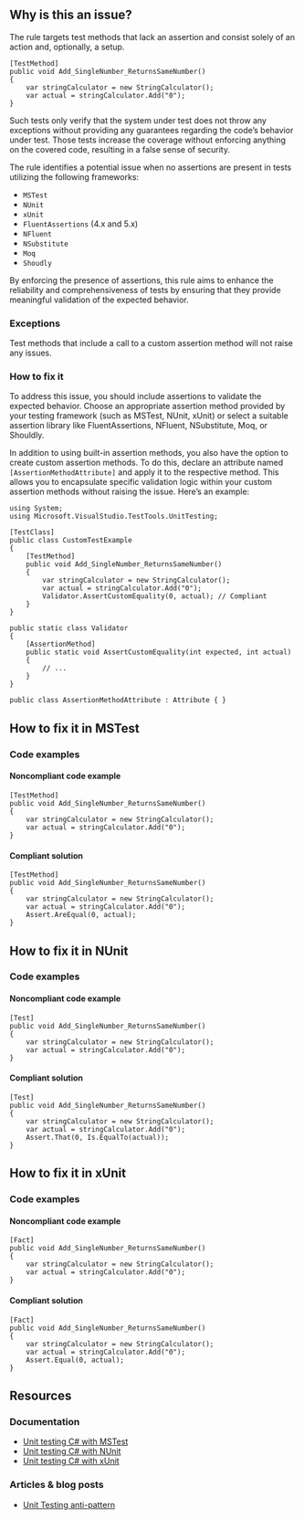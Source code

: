 ## Why is this an issue?

The rule targets test methods that lack an assertion and consist solely of an action and, optionally, a setup.

    [TestMethod]
    public void Add_SingleNumber_ReturnsSameNumber()
    {
        var stringCalculator = new StringCalculator();
        var actual = stringCalculator.Add("0");
    }

Such tests only verify that the system under test does not throw any exceptions without providing any guarantees regarding the code’s behavior
under test. Those tests increase the coverage without enforcing anything on the covered code, resulting in a false sense of security.

The rule identifies a potential issue when no assertions are present in tests utilizing the following frameworks:

- `MSTest`
- `NUnit`
- `xUnit`
- `FluentAssertions` (4.x and 5.x)
- `NFluent`
- `NSubstitute`
- `Moq`
- `Shoudly`

By enforcing the presence of assertions, this rule aims to enhance the reliability and comprehensiveness of tests by ensuring that they provide
meaningful validation of the expected behavior.

### Exceptions

Test methods that include a call to a custom assertion method will not raise any issues.

### How to fix it

To address this issue, you should include assertions to validate the expected behavior. Choose an appropriate assertion method provided by your
testing framework (such as MSTest, NUnit, xUnit) or select a suitable assertion library like FluentAssertions, NFluent, NSubstitute, Moq, or
Shouldly.

In addition to using built-in assertion methods, you also have the option to create custom assertion methods. To do this, declare an attribute
named `[AssertionMethodAttribute]` and apply it to the respective method. This allows you to encapsulate specific validation logic within
your custom assertion methods without raising the issue. Here’s an example:

    using System;
    using Microsoft.VisualStudio.TestTools.UnitTesting;
    
    [TestClass]
    public class CustomTestExample
    {
        [TestMethod]
        public void Add_SingleNumber_ReturnsSameNumber()
        {
            var stringCalculator = new StringCalculator();
            var actual = stringCalculator.Add("0");
            Validator.AssertCustomEquality(0, actual); // Compliant
        }
    }
    
    public static class Validator
    {
        [AssertionMethod]
        public static void AssertCustomEquality(int expected, int actual)
        {
            // ...
        }
    }
    
    public class AssertionMethodAttribute : Attribute { }

## How to fix it in MSTest

### Code examples

#### Noncompliant code example

    [TestMethod]
    public void Add_SingleNumber_ReturnsSameNumber()
    {
        var stringCalculator = new StringCalculator();
        var actual = stringCalculator.Add("0");
    }

#### Compliant solution

    [TestMethod]
    public void Add_SingleNumber_ReturnsSameNumber()
    {
        var stringCalculator = new StringCalculator();
        var actual = stringCalculator.Add("0");
        Assert.AreEqual(0, actual);
    }

## How to fix it in NUnit

### Code examples

#### Noncompliant code example

    [Test]
    public void Add_SingleNumber_ReturnsSameNumber()
    {
        var stringCalculator = new StringCalculator();
        var actual = stringCalculator.Add("0");
    }

#### Compliant solution

    [Test]
    public void Add_SingleNumber_ReturnsSameNumber()
    {
        var stringCalculator = new StringCalculator();
        var actual = stringCalculator.Add("0");
        Assert.That(0, Is.EqualTo(actual));
    }

## How to fix it in xUnit

### Code examples

#### Noncompliant code example

    [Fact]
    public void Add_SingleNumber_ReturnsSameNumber()
    {
        var stringCalculator = new StringCalculator();
        var actual = stringCalculator.Add("0");
    }

#### Compliant solution

    [Fact]
    public void Add_SingleNumber_ReturnsSameNumber()
    {
        var stringCalculator = new StringCalculator();
        var actual = stringCalculator.Add("0");
        Assert.Equal(0, actual);
    }

## Resources

### Documentation

- [Unit testing C# with MSTest](https://learn.microsoft.com/en-us/dotnet/core/testing/unit-testing-with-mstest)
- [Unit testing C# with NUnit](https://learn.microsoft.com/en-us/dotnet/core/testing/unit-testing-with-nunit)
- [Unit testing C# with xUnit](https://learn.microsoft.com/en-us/dotnet/core/testing/unit-testing-with-dotnet-test)

### Articles & blog posts

- [Unit Testing anti-pattern](https://www.everydayunittesting.com/2017/03/unit-testing-anti-pattern-not-asserting.html)